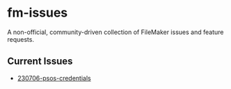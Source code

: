 # fm-issues

A non-official, community-driven collection of FileMaker issues and feature requests.



## Current Issues

- [230706-psos-credentials](https://github.com/fmgarage/fm-issues/tree/main/issues/230706-psos-credentials)

